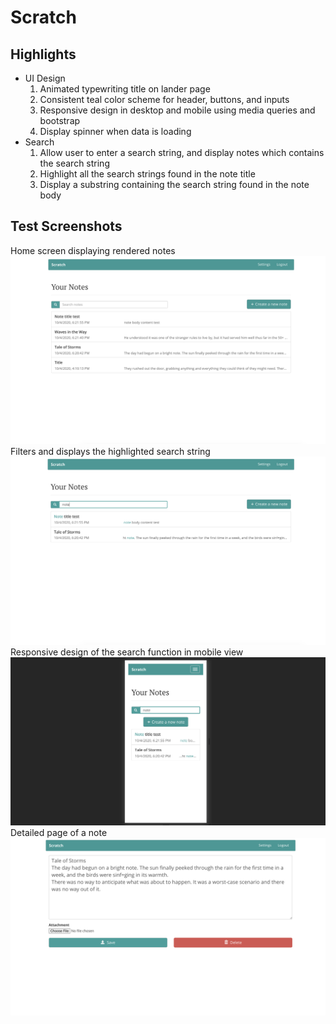 # Scratch

## Highlights
* UI Design
  1. Animated typewriting title on lander page
  2. Consistent teal color scheme for header, buttons, and inputs
  3. Responsive design in desktop and mobile using media queries and bootstrap
  4. Display spinner when data is loading
* Search
  1. Allow user to enter a search string, and display notes which contains the search string
  2. Highlight all the search strings found in the note title
  3. Display a substring containing the search string found in the note body

## Test Screenshots
Home screen displaying rendered notes
![Test Screenshot List](https://github.com/conniel77/Scratch/blob/main/Test-Screenshots/Test%20Screenshot-List.png)
Filters and displays the highlighted search string
![Test Screenshot Search](https://github.com/conniel77/Scratch/blob/main/Test-Screenshots/Test%20Screenshot-Search.png)
Responsive design of the search function in mobile view
![Test Screenshot Mobile](https://github.com/conniel77/Scratch/blob/main/Test-Screenshots/Test%20Screenshot-Mobile.png)
Detailed page of a note
![Test Screenshot Detailed](https://github.com/conniel77/Scratch/blob/main/Test-Screenshots/Test%20Screenshot-Detailed%20Page.png)

